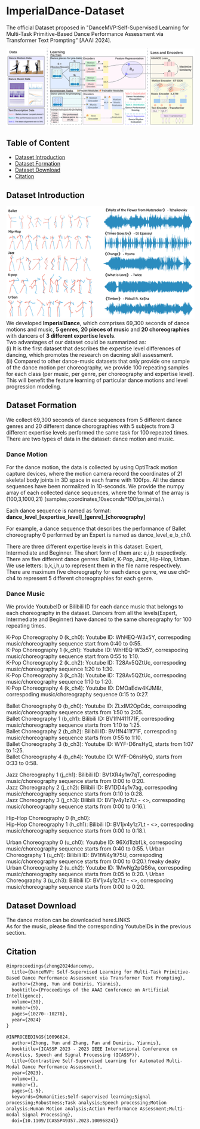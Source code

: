 # ImperialDance-Dataset
The official Dataset proposed in "DanceMVP:Self-Supervised Learning for Multi-Task Primitive-Based Dance Performance Assessment via Transformer Text Prompting” [AAAI 2024].

![p](https://github.com/YunZhongNikki/ImperialDance-Dataset/blob/main/new_frameworkk_large-1.png)

## Table of Content
* [Dataset Introduction](Dataset-Introduction)
* [Dataset Formation](Dataset-Formation)
* [Dataset Download](Dataset-Download)
* [Citation](Citation)

## Dataset Introduction
![dataset_sample](https://github.com/YunZhongNikki/ImperialDance-Dataset/blob/main/dataset_sample.png)
We developed **ImperialDance**, which comprises 69,300 seconds of dance motions and music, **5 genres**, **20 pieces of music** and **20 choreographies** with dancers of **3 different expertise levels**.\
Two advantages of our dataset could be summarized as:\
(i) It is the first dataset that describes the expertise level differences of dancing, which promotes the research on dacning skill assessment. \
(ii) Compared to other dance-music datasets that only provide one sample of the dance motion per choreography, we provide 100 repeating samples for each class (per music, per genre, per choreography and expertise level). This will benefit the feature learning of particular dance motions and level progression modeling. 

## Dataset Formation
We collect 69,300 seconds of dance sequences from 5 different dance genres and 20 different dance chorographies with 5 subjects from 3 different expertise levels performed the same task for 100 repeated times. There are two types of data in the dataset: dance motion and music.
### Dance Motion
For the dance motion, the data is collected by using OptiTrack motion capture devices, where the motion camera record the coordinates of 21 skeletal body joints in 3D space in each frame with 100fps. All the dance sequences have been normalized in 10-seconds. We provide the numpy array of each collected dance sequences, where the format of the array is (100,3,1000,21)  (samples,coordinates,10seconds\*100fps,joints).\

Each dance sequence is named as format: **dance_level_[expertise_level]\_[genre]\_[choreography]**

For example, a dance sequence that describes the performance of Ballet choreography 0 performed by an Expert is named as dance_level_e_b_ch0.

There are three different expertise levels in this dataset: Expert, Intermediate and Beginner. The short form of them are: e,i,b respectively.\
There are five different dance genres: Ballet, K-Pop, Jazz, Hip-Hop, Urban. We use letters: b,k,j,h,u to represent them in the file name respectively.\
There are maximum five choreography for each dance genre, we use ch0-ch4 to represent 5 different choreographies for each genre.
### Dance Music
We provide YoutubeID or Bilibili ID for each dance music that belongs to each choreography in the dataset. Dancers from all the levels(Expert, Intermediate and Beginner) have danced to the same choreography for 100 repeating times.

K-Pop Choreography 0 (k_ch0): Youtube ID: WhHEQ-W3x5Y, correspoding music/choreography sequence start from 0:40 to 0:55. \
K-Pop Choreography 1 (k_ch1): Youtube ID: WhHEQ-W3x5Y, correspoding music/choreography sequence start from 0:55 to 1:10.\
K-Pop Choreography 2 (k_ch2): Youtube ID: T28Av5QZtUc, correspoding music/choreography sequence 1:20 to 1:30. \
K-Pop Choreography 3 (k_ch3): Youtube ID: T28Av5QZtUc, correspoding music/choreography sequence 1:10 to 1:20.\
K-Pop Choreography 4 (k_ch4): Youtube ID: DMOaEdw4KJM&t, correspoding music/choreography sequence 0:15 to 0:27.

Ballet Choreography 0 (b_ch0): Youtube ID: ZLxIM2OpCdc, correspoding music/choreography sequence starts from 1:50 to 2:05. \
Ballet Choreography 1 (b_ch1): Bilibili ID: BV1fN411f71F, correspoding music/choreography sequence starts from 1:10 to 1:25.\
Ballet Choreography 2 (b_ch2): Bilibili ID: BV1fN411f71F, correspoding music/choreography sequence starts from 0:55 to 1:10.\
Ballet Choreography 3 (b_ch3): Youtube ID: WYF-D6nsHyQ, starts from 1:07 to 1:25.  \
Ballet Choreography 4 (b_ch4): Youtube ID: WYF-D6nsHyQ, starts from 0:33 to 0:58.  


Jazz Choreography 1 (j_ch1): Bilibili ID: BV1XR4y1w7qT, correspoding music/choreography sequence starts from 0:00 to 0:20.\
Jazz Choreography 2 (j_ch2): Bilibili ID: BV1DD4y1v7ag, correspoding music/choreography sequence starts from 0:10 to 0:28.\
Jazz Choreography 3 (j_ch3): Bilibili ID: BV1jv4y1z7Lt - <<change>>, correspoding music/choreography sequence starts from 0:00 to 0:16.\

Hip-Hop Choreography 0 (h_ch0):\
Hip-Hop Choreography 1 (h_ch1): Bilibili ID: BV1jv4y1z7Lt - <<insomnia>>, correspoding music/choreography sequence starts from 0:00 to 0:18.\

Urban Choreography 0 (u_ch0): Youtube ID: 96Xd1lzbfLk, correspoding music/choreography sequence starts from 0:40 to 0:55. \ 
Urban Choreography 1 (u_ch1): Bilibili ID: BV1tW4y1t75U, correspoding music/choreography sequence starts from 0:00 to 0:20.\ freaky deaky
Urban Choreography 2 (u_ch2): Youtube ID: 1MwNg2pQS6w, correspoding music/choreography sequence starts from 0:05 to 0:20. \ 
Urban Choreography 3 (u_ch3): Bilibili ID: BV1jv4y1z7Lt - <<Timber>>, correspoding music/choreography sequence starts from 0:00 to 0:20.

## Dataset Download
The dance motion can be downloaded here:LINKS\
As for the music, please find the corresponding YoutubeIDs in the previous section.

## Citation
```
@inproceedings{zhong2024dancemvp,
  title={DanceMVP: Self-Supervised Learning for Multi-Task Primitive-Based Dance Performance Assessment via Transformer Text Prompting},
  author={Zhong, Yun and Demiris, Yiannis},
  booktitle={Proceedings of the AAAI Conference on Artificial Intelligence},
  volume={38},
  number={9},
  pages={10270--10278},
  year={2024}
}
```
```
@INPROCEEDINGS{10096824,
  author={Zhong, Yun and Zhang, Fan and Demiris, Yiannis},
  booktitle={ICASSP 2023 - 2023 IEEE International Conference on Acoustics, Speech and Signal Processing (ICASSP)}, 
  title={Contrastive Self-Supervised Learning for Automated Multi-Modal Dance Performance Assessment}, 
  year={2023},
  volume={},
  number={},
  pages={1-5},
  keywords={Humanities;Self-supervised learning;Signal processing;Robustness;Task analysis;Speech processing;Motion analysis;Human Motion analysis;Action Performance Assessment;Multi-modal Signal Processing},
  doi={10.1109/ICASSP49357.2023.10096824}}
```
